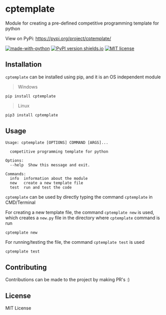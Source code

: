 # cptemplate

Module for creating a pre-defined competitive programming template for python

View on PyPi: https://pypi.org/project/cptemplate/

[![made-with-python](https://img.shields.io/badge/Made%20with-Python-1f425f.svg)](https://www.python.org/)
[![PyPI version shields.io](https://img.shields.io/pypi/v/ansicolortags.svg)](https://pypi.org/project/pycrypt-cli/)
[![MIT license](https://img.shields.io/badge/License-MIT-blue.svg)](https://lbesson.mit-license.org/)

## Installation

`cptemplate` can be installed using pip, and it is an OS independent module

> Windows
```shell
pip install cptemplate
```

> Linux
```bash
pip3 install cptemplate
```

## Usage

```
Usage: cptemplate [OPTIONS] COMMAND [ARGS]...

  competitive programming template for python

Options:
  --help  Show this message and exit.

Commands:
  info  information about the module
  new   create a new template file
  test  run and test the code
```

`cptemplate` can be used by directly typing the command `cptemplate` in CMD/Terminal

For creating a new template file, the command `cptemplate new` is used, which creates a `new.py` file in the directory where `cptemplate` command is run

```shell
cptemplate new
```

For running/testing the file, the command `cptemplate test` is used

```shell
cptemplate test
```

## Contributing

Contributions can be made to the project by making PR's :)

## License

MIT License
